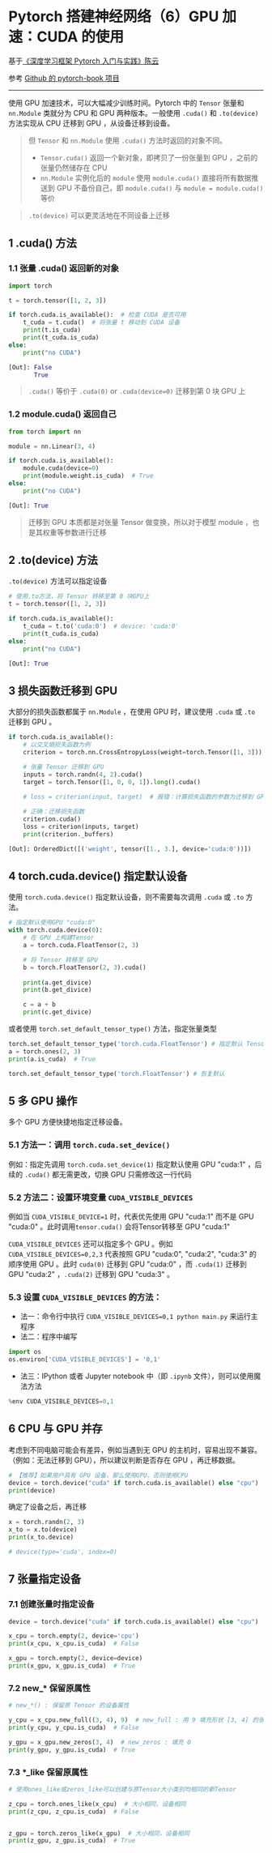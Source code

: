# Pytorch 搭建神经网络（6）GPU 加速：CUDA 的使用

基于[《深度学习框架 Pytorch 入门与实践》陈云](https://book.douban.com/subject/27624483/) 

参考 [Github 的 pytorch-book 项目](https://github.com/chenyuntc/pytorch-book)

---

使用 GPU 加速技术，可以大幅减少训练时间。Pytorch 中的 `Tensor` 张量和 `nn.Module` 类就分为 CPU 和 GPU 两种版本。一般使用 `.cuda()` 和 `.to(device)` 方法实现从 CPU 迁移到 GPU ，从设备迁移到设备。

> 但 `Tensor` 和 `nn.Module` 使用 `.cuda()` 方法时返回的对象不同。
>
> - `Tensor.cuda()` 返回一个新对象，即拷贝了一份张量到 GPU ，之前的张量仍然储存在 CPU 
> - `nn.Module` 实例化后的 `module` 使用 `module.cuda()` 直接将所有数据推送到 GPU 不备份自己，即 `module.cuda()` 与 `module = module.cuda()` 等价

> `.to(device)` 可以更灵活地在不同设备上迁移



## 1 .cuda() 方法

### 1.1 张量 .cuda() 返回新的对象

```python
import torch

t = torch.tensor([1, 2, 3])

if torch.cuda.is_available():  # 检查 CUDA 是否可用
    t_cuda = t.cuda()  # 将张量 t 移动到 CUDA 设备
    print(t.is_cuda)
    print(t_cuda.is_cuda)
else:
    print("no CUDA")
```

```python
[Out]: False
	   True
```

> `.cuda()` 等价于 `.cuda(0)`  or `.cuda(device=0)` 迁移到第 0 块 GPU 上

### 1.2 module.cuda() 返回自己

```python
from torch import nn

module = nn.Linear(3, 4)

if torch.cuda.is_available():
    module.cuda(device=0)
    print(module.weight.is_cuda)  # True
else:
    print("no CUDA")
```

```python
[Out]: True
```

> 迁移到 GPU 本质都是对张量 Tensor 做变换，所以对于模型 module ，也是其权重等参数进行迁移



## 2 .to(device) 方法

`.to(device)` 方法可以指定设备

```python
# 使用.to方法，将 Tensor 转移至第 0 块GPU上
t = torch.tensor([1, 2, 3])

if torch.cuda.is_available():
    t_cuda = t.to('cuda:0')  # device: 'cuda:0'
    print(t_cuda.is_cuda)
else:
    print("no CUDA")
```

```python
[Out]: True
```



## 3 损失函数迁移到 GPU

大部分的损失函数都属于 `nn.Module` ，在使用 GPU 时，建议使用 `.cuda` 或 `.to` 迁移到 GPU 。

```python
if torch.cuda.is_available():
    # 以交叉熵损失函数为例
    criterion = torch.nn.CrossEntropyLoss(weight=torch.Tensor([1, 3]))

    # 张量 Tensor 迁移到 GPU
    inputs = torch.randn(4, 2).cuda()
    target = torch.Tensor([1, 0, 0, 1]).long().cuda()

    # loss = criterion(input, target)  # 报错：计算损失函数的参数为迁移到 GPU
    
    # 正确：迁移损失函数
    criterion.cuda()
    loss = criterion(inputs, target)
    print(criterion._buffers)
```

```python
[Out]: OrderedDict([('weight', tensor([1., 3.], device='cuda:0'))])
```



## 4 torch.cuda.device() 指定默认设备

使用 `torch.cuda.device()` 指定默认设备，则不需要每次调用 `.cuda` 或 `.to` 方法。

```python
# 指定默认使用GPU "cuda:0"
with torch.cuda.device(0):    
    # 在 GPU 上构建Tensor
    a = torch.cuda.FloatTensor(2, 3)

    # 将 Tensor 转移至 GPU
    b = torch.FloatTensor(2, 3).cuda()
    
    print(a.get_divice)
    print(b.get_divice)

    c = a + b
    print(c.get_divice)
```

或者使用 `torch.set_default_tensor_type()` 方法，指定张量类型

```python
torch.set_default_tensor_type('torch.cuda.FloatTensor') # 指定默认 Tensor 的类型为GPU上的FloatTensor
a = torch.ones(2, 3)
print(a.is_cuda)  # True

torch.set_default_tensor_type('torch.FloatTensor') # 恢复默认
```



## 5 多 GPU 操作

多个 GPU 方便快捷地指定迁移设备。

### 5.1 方法一：调用 `torch.cuda.set_device()` 

例如：指定先调用 `torch.cuda.set_device(1)` 指定默认使用 GPU "cuda:1" ，后续的 `.cuda()` 都无需更改，切换 GPU 只需修改这一行代码



### 5.2 方法二：设置环境变量 `CUDA_VISIBLE_DEVICES`

例如当 `CUDA_VISIBLE_DEVICE=1` 时，代表优先使用 GPU "cuda:1" 而不是 GPU "cuda:0" 。此时调用`tensor.cuda()` 会将Tensor转移至 GPU "cuda:1"

`CUDA_VISIBLE_DEVICES` 还可以指定多个 GPU 。例如 `CUDA_VISIBLE_DEVICES=0,2,3` 代表按照 GPU "cuda:0", "cuda:2", "cuda:3" 的顺序使用 GPU 。此时 `cuda(0)` 迁移到 GPU "cuda:0" ，而 `.cuda(1)` 迁移到 GPU "cuda:2" ，`.cuda(2)` 迁移到 GPU "cuda:3" 。



### 5.3 设置 `CUDA_VISIBLE_DEVICES` 的方法：

- 法一：命令行中执行 `CUDA_VISIBLE_DEVICES=0,1 python main.py` 来运行主程序
- 法二：程序中编写 
```python
import os
os.environ['CUDA_VISIBLE_DEVICES'] = '0,1'
```
- 法三：IPython 或者 Jupyter notebook 中（即 `.ipynb` 文件），则可以使用魔法方法 
```python
%env CUDA_VISIBLE_DEVICES=0,1
```



## 6 CPU 与 GPU 并存

考虑到不同电脑可能会有差异，例如当遇到无 GPU 的主机时，容易出现不兼容。（例如：无法迁移到 GPU），所以建议判断是否存在 GPU ，再迁移数据。

```python
# 【推荐】如果用户具有 GPU 设备，那么使用GPU，否则使用CPU
device = torch.device("cuda" if torch.cuda.is_available() else "cpu")
print(device)
```

确定了设备之后，再迁移

```python
x = torch.randn(2, 3)
x_to = x.to(device)
print(x_to.device)

# device(type='cuda', index=0)
```



## 7 张量指定设备

### 7.1 创建张量时指定设备

```python
device = torch.device("cuda" if torch.cuda.is_available() else "cpu")

x_cpu = torch.empty(2, device='cpu')
print(x_cpu, x_cpu.is_cuda)  # False

x_gpu = torch.empty(2, device=device)
print(x_gpu, x_gpu.is_cuda)  # True
```

### 7.2 new_* 保留原属性

```python
# new_*() : 保留原 Tensor 的设备属性

y_cpu = x_cpu.new_full((3, 4), 9)  # new_full : 用 9 填充形状 [3, 4] 的张量
print(y_cpu, y_cpu.is_cuda)  # False

y_gpu = x_gpu.new_zeros(3, 4)  # new_zeros : 填充 0
print(y_gpu, y_gpu.is_cuda)  # True
```

### 7.3 *_like 保留原属性

```python
# 使用ones_like或zeros_like可以创建与原Tensor大小类别均相同的新Tensor

z_cpu = torch.ones_like(x_cpu)  # 大小相同，设备相同
print(z_cpu, z_cpu.is_cuda)  # False


z_gpu = torch.zeros_like(x_gpu)  # 大小相同，设备相同
print(z_gpu, z_gpu.is_cuda)  # True
```







